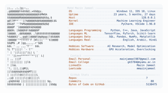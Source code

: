 <picture>
  <source srcset="https://raw.githubusercontent.com/mmazinjameel/mmazinjameel/main/dark_mode.svg?v=1746159162" media="(prefers-color-scheme: dark)">
  <img src="https://raw.githubusercontent.com/mmazinjameel/mmazinjameel/main/light_mode.svg?v=1746159162">
</picture>
